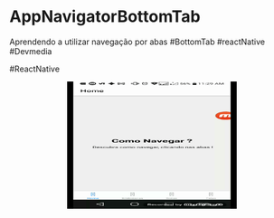 # AppNavigatorBottomTab
Aprendendo a utilizar navegação por abas #BottomTab #reactNative #Devmedia


#ReactNative

<p align="center">
  <img width="300" height:"900" src="assets/appvariasabas.gif">
</p>
